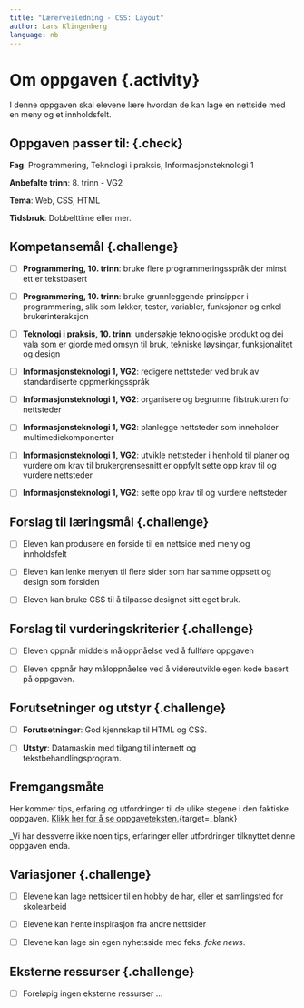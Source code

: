 ```yaml
---
title: "Lærerveiledning - CSS: Layout"
author: Lars Klingenberg
language: nb
---
```



# Om oppgaven {.activity}

I denne oppgaven skal elevene lære hvordan de kan lage en nettside med en meny
og et innholdsfelt.

## Oppgaven passer til: {.check}

__Fag__: Programmering, Teknologi i praksis, Informasjonsteknologi 1

__Anbefalte trinn__: 8. trinn - VG2

__Tema__: Web, CSS, HTML

__Tidsbruk__: Dobbelttime eller mer.

## Kompetansemål {.challenge}

- [ ] __Programmering, 10. trinn__: bruke flere programmeringsspråk der minst
  ett er tekstbasert

- [ ] __Programmering, 10. trinn__: bruke grunnleggende prinsipper i
  programmering, slik som løkker, tester, variabler, funksjoner og enkel
  brukerinteraksjon

- [ ] __Teknologi i praksis, 10. trinn__: undersøkje teknologiske produkt og dei
  vala som er gjorde med omsyn til bruk, tekniske løysingar, funksjonalitet og
  design

- [ ] __Informasjonsteknologi 1, VG2__: redigere nettsteder ved bruk av
  standardiserte oppmerkingsspråk

- [ ] __Informasjonsteknologi 1, VG2__: organisere og begrunne filstrukturen for
  nettsteder

- [ ] __Informasjonsteknologi 1, VG2__: planlegge nettsteder som inneholder
  multimediekomponenter

- [ ] __Informasjonsteknologi 1, VG2__: utvikle nettsteder i henhold til planer
  og vurdere om krav til brukergrensesnitt er oppfylt sette opp krav til og
  vurdere nettsteder

- [ ] __Informasjonsteknologi 1, VG2__: sette opp krav til og vurdere nettsteder

## Forslag til læringsmål {.challenge}

- [ ] Eleven kan produsere en forside til en nettside med meny og innholdsfelt

- [ ] Eleven kan lenke menyen til flere sider som har samme oppsett og design
  som forsiden

- [ ] Eleven kan bruke CSS til å tilpasse designet sitt eget bruk.

## Forslag til vurderingskriterier {.challenge}

- [ ] Eleven oppnår middels måloppnåelse ved å fullføre oppgaven

- [ ] Eleven oppnår høy måloppnåelse ved å videreutvikle egen kode basert på
  oppgaven.

## Forutsetninger og utstyr {.challenge}

- [ ] __Forutsetninger__: God kjennskap til HTML og CSS.

- [ ] __Utstyr__: Datamaskin med tilgang til internett og
  tekstbehandlingsprogram.

## Fremgangsmåte

Her kommer tips, erfaring og utfordringer til de ulike stegene i den faktiske
oppgaven. [Klikk her for å se
oppgaveteksten.](../layout/layout.html){target=_blank}

_Vi har dessverre ikke noen tips, erfaringer eller utfordringer tilknyttet denne
oppgaven enda.

## Variasjoner {.challenge}

- [ ] Elevene kan lage nettsider til en hobby de har, eller et samlingsted for
  skolearbeid

- [ ] Elevene kan hente inspirasjon fra andre nettsider

- [ ] Elevene kan lage sin egen nyhetsside med feks. _fake news_.

## Eksterne ressurser {.challenge}

- [ ] Foreløpig ingen eksterne ressurser ...
